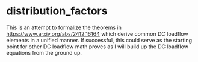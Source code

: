 # distribution_factors

This is an attempt to formalize the theorems in https://www.arxiv.org/abs/2412.16164 which derive common DC loadflow elements in a unified manner. If successful, this could serve as the starting point for other DC loadflow math proves as I will build up the DC loadflow equations from the ground up.